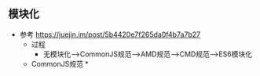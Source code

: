 ## 模块化
* 参考 https://juejin.im/post/5b4420e7f265da0f4b7a7b27
  * 过程
    * 无模块化-->CommonJS规范-->AMD规范-->CMD规范-->ES6模块化
  * CommonJS规范
    * 